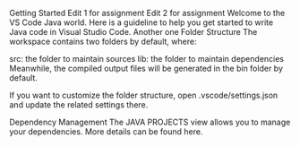 Getting Started
Edit 1 for assignment Edit 2 for assignment Welcome to the VS Code Java world. Here is a guideline to help you get started to write Java code in Visual Studio Code.
Another one
Folder Structure
The workspace contains two folders by default, where:

src: the folder to maintain sources
lib: the folder to maintain dependencies
Meanwhile, the compiled output files will be generated in the bin folder by default.

If you want to customize the folder structure, open .vscode/settings.json and update the related settings there.

Dependency Management
The JAVA PROJECTS view allows you to manage your dependencies. More details can be found here.

